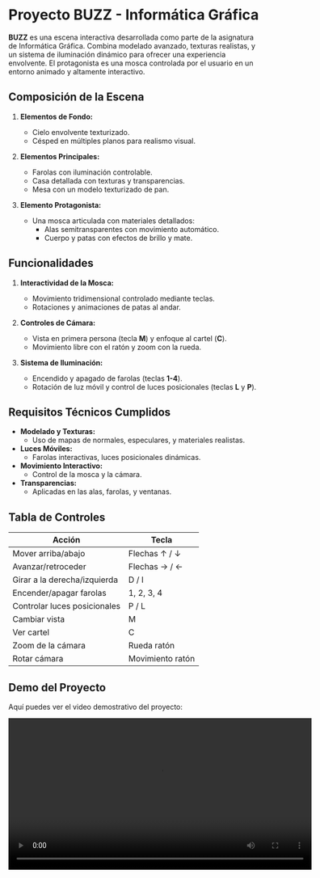 # Proyecto BUZZ - Informática Gráfica

**BUZZ** es una escena interactiva desarrollada como parte de la asignatura de Informática Gráfica. Combina modelado avanzado, texturas realistas, y un sistema de iluminación dinámico para ofrecer una experiencia envolvente. El protagonista es una mosca controlada por el usuario en un entorno animado y altamente interactivo.

## Composición de la Escena
1. **Elementos de Fondo:**
   - Cielo envolvente texturizado.
   - Césped en múltiples planos para realismo visual.

2. **Elementos Principales:**
   - Farolas con iluminación controlable.
   - Casa detallada con texturas y transparencias.
   - Mesa con un modelo texturizado de pan.

3. **Elemento Protagonista:**
   - Una mosca articulada con materiales detallados:
     - Alas semitransparentes con movimiento automático.
     - Cuerpo y patas con efectos de brillo y mate.

## Funcionalidades
1. **Interactividad de la Mosca:**
   - Movimiento tridimensional controlado mediante teclas.
   - Rotaciones y animaciones de patas al andar.

2. **Controles de Cámara:**
   - Vista en primera persona (tecla **M**) y enfoque al cartel (**C**).
   - Movimiento libre con el ratón y zoom con la rueda.

3. **Sistema de Iluminación:**
   - Encendido y apagado de farolas (teclas **1-4**).
   - Rotación de luz móvil y control de luces posicionales (teclas **L** y **P**).

## Requisitos Técnicos Cumplidos
- **Modelado y Texturas:**
  - Uso de mapas de normales, especulares, y materiales realistas.
- **Luces Móviles:**
  - Farolas interactivas, luces posicionales dinámicas.
- **Movimiento Interactivo:**
  - Control de la mosca y la cámara.
- **Transparencias:**
  - Aplicadas en las alas, farolas, y ventanas.

## Tabla de Controles

| **Acción**               | **Tecla**     |
|--------------------------|---------------|
| Mover arriba/abajo       | Flechas ↑ / ↓ |
| Avanzar/retroceder       | Flechas → / ← |
| Girar a la derecha/izquierda | D / I        |
| Encender/apagar farolas  | 1, 2, 3, 4    |
| Controlar luces posicionales | P / L        |
| Cambiar vista            | M             |
| Ver cartel               | C             |
| Zoom de la cámara        | Rueda ratón   |
| Rotar cámara             | Movimiento ratón |

## Demo del Proyecto

Aquí puedes ver el video demostrativo del proyecto:

<video controls width="600">
  <source src="video/Final.mov" type="video/mp4">
  Tu navegador no puede reproducir este video. [Descarga el archivo aquí](video/Final.mov).
</video>
